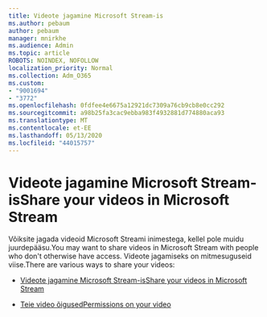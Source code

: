 ```yaml
---
title: Videote jagamine Microsoft Stream-is
ms.author: pebaum
author: pebaum
manager: mnirkhe
ms.audience: Admin
ms.topic: article
ROBOTS: NOINDEX, NOFOLLOW
localization_priority: Normal
ms.collection: Adm_O365
ms.custom:
- "9001694"
- "3772"
ms.openlocfilehash: 0fdfee4e6675a12921dc7309a76cb9cb8e0cc292
ms.sourcegitcommit: a98b25fa3cac9ebba983f4932881d774880aca93
ms.translationtype: MT
ms.contentlocale: et-EE
ms.lasthandoff: 05/13/2020
ms.locfileid: "44015757"
---
```

# <a name="share-your-videos-in-microsoft-stream"></a><span data-ttu-id="9a3d9-102">Videote jagamine Microsoft Stream-is</span><span class="sxs-lookup"><span data-stu-id="9a3d9-102">Share your videos in Microsoft Stream</span></span>

<span data-ttu-id="9a3d9-103">Võiksite jagada videoid Microsoft Streami inimestega, kellel pole muidu juurdepääsu.</span><span class="sxs-lookup"><span data-stu-id="9a3d9-103">You may want to share videos in Microsoft Stream with people who don't otherwise have access.</span></span> <span data-ttu-id="9a3d9-104">Videote jagamiseks on mitmesuguseid viise.</span><span class="sxs-lookup"><span data-stu-id="9a3d9-104">There are various ways to share your videos:</span></span>

- [<span data-ttu-id="9a3d9-105">Videote jagamine Microsoft Stream-is</span><span class="sxs-lookup"><span data-stu-id="9a3d9-105">Share your videos in Microsoft Stream</span></span>](https://docs.microsoft.com/stream/portal-share-video)

- [<span data-ttu-id="9a3d9-106">Teie video õigused</span><span class="sxs-lookup"><span data-stu-id="9a3d9-106">Permissions on your video</span></span>](https://docs.microsoft.com/stream/portal-share-video#permissions-on-your-video)
